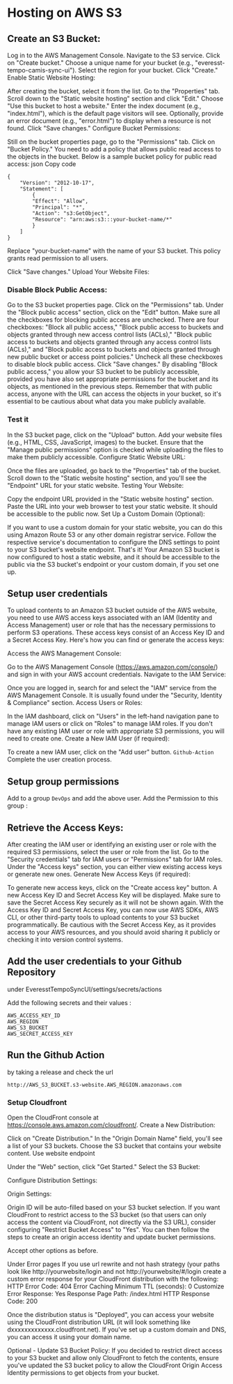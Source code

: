 # Hosting on AWS S3

## Create an S3 Bucket:

Log in to the AWS Management Console.
Navigate to the S3 service.
Click on "Create bucket."
Choose a unique name for your bucket (e.g., "everesst-tempo-camis-sync-ui").
Select the region for your bucket.
Click "Create."
Enable Static Website Hosting:

After creating the bucket, select it from the list.
Go to the "Properties" tab.
Scroll down to the "Static website hosting" section and click "Edit."
Choose "Use this bucket to host a website."
Enter the index document (e.g., "index.html"), which is the default page visitors will see.
Optionally, provide an error document (e.g., "error.html") to display when a resource is not found.
Click "Save changes."
Configure Bucket Permissions:

Still on the bucket properties page, go to the "Permissions" tab.
Click on "Bucket Policy."
You need to add a policy that allows public read access to the objects in the bucket. Below is a sample bucket policy for public read access:
json
Copy code

    {
        "Version": "2012-10-17",
        "Statement": [
            {
            "Effect": "Allow",
            "Principal": "*",
            "Action": "s3:GetObject",
            "Resource": "arn:aws:s3:::your-bucket-name/*"
            }
        ]
    }

Replace "your-bucket-name" with the name of your S3 bucket. This policy grants read permission to all users.

Click "Save changes."
Upload Your Website Files:


### Disable Block Public Access:
Go to the S3 bucket properties page.
Click on the "Permissions" tab.
Under the "Block public access" section, click on the "Edit" button.
Make sure all the checkboxes for blocking public access are unchecked.
There are four checkboxes: "Block all public access," "Block public access to buckets and objects granted through new access control lists (ACLs)," "Block public access to buckets and objects granted through any access control lists (ACLs)," and "Block public access to buckets and objects granted through new public bucket or access point policies."
Uncheck all these checkboxes to disable block public access.
Click "Save changes."
By disabling "Block public access," you allow your S3 bucket to be publicly accessible, provided you have also set appropriate permissions for the bucket and its objects, as mentioned in the previous steps. Remember that with public access, anyone with the URL can access the objects in your bucket, so it's essential to be cautious about what data you make publicly available.


### Test it
In the S3 bucket page, click on the "Upload" button.
Add your website files (e.g., HTML, CSS, JavaScript, images) to the bucket.
Ensure that the "Manage public permissions" option is checked while uploading the files to make them publicly accessible.
Configure Static Website URL:

Once the files are uploaded, go back to the "Properties" tab of the bucket.
Scroll down to the "Static website hosting" section, and you'll see the "Endpoint" URL for your static website.
Testing Your Website:

Copy the endpoint URL provided in the "Static website hosting" section.
Paste the URL into your web browser to test your static website. It should be accessible to the public now.
Set Up a Custom Domain (Optional):

If you want to use a custom domain for your static website, you can do this using Amazon Route 53 or any other domain registrar service. Follow the respective service's documentation to configure the DNS settings to point to your S3 bucket's website endpoint.
That's it! Your Amazon S3 bucket is now configured to host a static website, and it should be accessible to the public via the S3 bucket's endpoint or your custom domain, if you set one up.

## Setup user credentials
To upload contents to an Amazon S3 bucket outside of the AWS website, you need to use AWS access keys associated with an IAM (Identity and Access Management) user or role that has the necessary permissions to perform S3 operations. These access keys consist of an Access Key ID and a Secret Access Key. Here's how you can find or generate the access keys:

Access the AWS Management Console:

Go to the AWS Management Console (https://aws.amazon.com/console/) and sign in with your AWS account credentials.
Navigate to the IAM Service:

Once you are logged in, search for and select the "IAM" service from the AWS Management Console. It is usually found under the "Security, Identity & Compliance" section.
Access Users or Roles:

In the IAM dashboard, click on "Users" in the left-hand navigation pane to manage IAM users or click on "Roles" to manage IAM roles. If you don't have any existing IAM user or role with appropriate S3 permissions, you will need to create one.
Create a New IAM User (if required):

To create a new IAM user, click on the "Add user" button. `Github-Action`
Complete the user creation process.

## Setup group permissions
Add to a group `DevOps` and add the above user.
Add the Permission to this group : 

## Retrieve the Access Keys:

After creating the IAM user or identifying an existing user or role with the required S3 permissions, select the user or role from the list.
Go to the "Security credentials" tab for IAM users or "Permissions" tab for IAM roles.
Under the "Access keys" section, you can either view existing access keys or generate new ones.
Generate New Access Keys (if required):

To generate new access keys, click on the "Create access key" button.
A new Access Key ID and Secret Access Key will be displayed. Make sure to save the Secret Access Key securely as it will not be shown again.
With the Access Key ID and Secret Access Key, you can now use AWS SDKs, AWS CLI, or other third-party tools to upload contents to your S3 bucket programmatically. Be cautious with the Secret Access Key, as it provides access to your AWS resources, and you should avoid sharing it publicly or checking it into version control systems.

## Add the user credentials to your Github Repository

under EveresstTempoSyncUI/settings/secrets/actions

Add the following secrets and their values :

    AWS_ACCESS_KEY_ID
    AWS_REGION
    AWS_S3_BUCKET
    AWS_SECRET_ACCESS_KEY


## Run the Github Action 
by taking a release and check the url

    http://AWS_S3_BUCKET.s3-website.AWS_REGION.amazonaws.com

### Setup Cloudfront
Open the CloudFront console at https://console.aws.amazon.com/cloudfront/.
Create a New Distribution:

Click on "Create Distribution."
In the "Origin Domain Name" field, you'll see a list of your S3 buckets. Choose the S3 bucket that contains your website content.
Use website endpoint

Under the "Web" section, click "Get Started."
Select the S3 Bucket:


Configure Distribution Settings:

Origin Settings:

Origin ID will be auto-filled based on your S3 bucket selection.
If you want CloudFront to restrict access to the S3 bucket (so that users can only access the content via CloudFront, not directly via the S3 URL), consider configuring "Restrict Bucket Access" to "Yes". You can then follow the steps to create an origin access identity and update bucket permissions.

Accept other options as before.

Under Error pages
If you use url rewrite and not hash strategy (your paths look like http://yourwebsite/login and not http://yourwebsite/#/login create a custom error response for your CloudFront distribution with the following:
HTTP Error Code: 404
Error Caching Minimum TTL (seconds): 0
Customize Error Response: Yes
Response Page Path: /index.html
HTTP Response Code: 200

Once the distribution status is "Deployed", you can access your website using the CloudFront distribution URL (it will look something like dxxxxxxxxxxxxx.cloudfront.net). 
If you've set up a custom domain and DNS, you can access it using your domain name.

Optional - Update S3 Bucket Policy:
If you decided to restrict direct access to your S3 bucket and allow only CloudFront to fetch the contents, ensure you've updated the S3 bucket policy to allow the CloudFront Origin Access Identity permissions to get objects from your bucket.